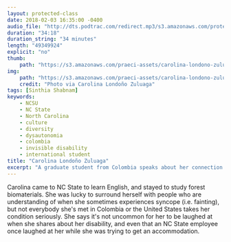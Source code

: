 ```yaml
---
layout: protected-class
date: 2018-02-03 16:35:00 -0400
audio_file: "http://dts.podtrac.com/redirect.mp3/s3.amazonaws.com/protected-class/004%2C+Carolina+Londono+Zuluaga.mp3"
duration: "34:18"
duration_string: "34 minutes"
length: "49349924"
explicit: "no"
thumb:
    path: "https://s3.amazonaws.com/praeci-assets/carolina-londono-zuluaga-thumb.png"
img:
    path: "https://s3.amazonaws.com/praeci-assets/carolina-londono-zuluaga-promo.png"
    credit: "Photo via Carolina Londoño Zuluaga"
tags: [Sinthia Shabnam]
keywords:
    - NCSU
    - NC State
    - North Carolina
    - culture
    - diversity
    - dysautonomia
    - colombia
    - invisible disability
    - international student
title: "Carolina Londoño Zuluaga"
excerpt: "A graduate student from Colombia speaks about her connection to other international students, an invisible disability she lives with, and why some people she tells write it off"
---
```


Carolina came to NC State to learn English, and stayed to study forest biomaterials. She was lucky to surround herself with people who are understanding of when she sometimes experiences syncope (i.e. fainting), but not everybody she's met in Colombia or the United States takes her condition seriously. She says it's not uncommon for her to be laughed at when she shares about her disability, and even that an NC State employee once laughed at her while she was trying to get an accommodation.
